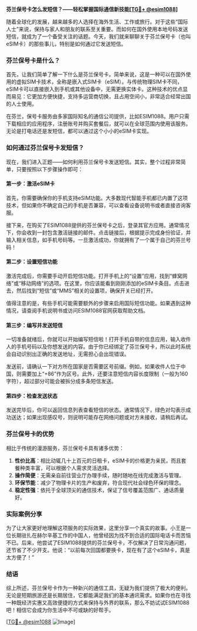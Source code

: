**芬兰保号卡怎么发短信？——轻松掌握国际通信新技能[[TG💪+ @esim1088](https://t.me/s/esim1088)]**

随着全球化的发展，越来越多的人选择在海外生活、工作或旅行。对于这些“国际人士”来说，保持与家人和朋友的联系至关重要。而如何在国外使用本地号码发送短信，就成为了一个备受关注的话题。今天，我们就来聊聊关于芬兰保号卡（也叫eSIM卡）的那些事儿，特别是如何通过它发送短信。

### 芬兰保号卡是什么？

首先，让我们简单了解一下什么是芬兰保号卡。简单来说，这是一种可以在国外使用的虚拟SIM卡技术，全称是嵌入式SIM卡（eSIM）。与传统物理SIM卡不同，eSIM卡可以直接嵌入到手机或其他设备中，无需更换实体卡。这种技术的优点显而易见：它更加方便快捷，支持多运营商切换，且占用空间小，非常适合经常出国的人士使用。

在芬兰，保号卡服务由多家国际知名的通信公司提供，比如ESIM1088。用户只需下载相应的应用程序，注册账号并购买套餐后，就可以在全球范围内使用该服务。无论是打电话还是发短信，都可以通过这个小小的eSIM卡实现。

### 如何通过芬兰保号卡发短信？

现在，我们进入正题——如何利用芬兰保号卡发送短信。其实，整个过程非常简单，只要按照以下步骤操作即可：

#### 第一步：激活eSIM卡

首先，你需要确保你的手机支持eSIM功能。大多数现代智能手机都已内置了这项技术，但如果你不确定自己的手机是否兼容，可以查看设备说明书或者直接咨询客服。

接下来，在购买了ESIM1088提供的芬兰保号卡之后，登录其官方应用。通常情况下，你会收到一封包含激活链接的邮件。点击链接后，根据提示完成身份验证，并输入相关信息，如手机号码等。一旦激活成功，你就拥有了一个属于自己的芬兰号码！

#### 第二步：设置短信功能

激活完成后，你需要手动开启短信功能。打开手机上的“设置”应用，找到“蜂窝网络”或“移动网络”的选项。在这里，你应该能看到刚刚添加的eSIM卡条目。点击进去，然后找到“短信”或“MMS”相关的设置项，确保开关已经打开。

值得注意的是，有些手机可能需要额外的步骤来启用国际短信功能。如果遇到这种情况，请查阅手机说明书或访问ESIM1088官网获取帮助文档。

#### 第三步：编写并发送短信

一切准备就绪后，你就可以开始编写短信啦！打开手机自带的信息应用，输入收件人的手机号码以及你想发送的内容。由于你已经绑定了芬兰保号卡，所以此时系统会自动识别出正确的发送地址，无需担心会出现错误。

发送前，请确认一下对方所在国家是否需要区号前缀。例如，如果收件人位于中国，则需要加上“+86”作为区号。此外，还要注意短信内容长度限制（一般为160字符），超过部分可能会被拆分成多条短信发送。

#### 第四步：检查发送状态

发送完毕后，你可以返回信息列表查看短信的状态。通常情况下，绿色对勾表示成功送达；如果出现感叹号，则说明可能存在网络问题或对方未接收，请稍后再试。

### 芬兰保号卡的优势

相比于传统的漫游服务，芬兰保号卡具有诸多优势：

1. **性价比高**：相比动辄几十上百元的日租卡，eSIM卡的价格更为亲民，而且套餐种类丰富，可以根据个人需求灵活选择。
2. **操作简便**：无需亲自前往营业厅办理手续，随时随地在线完成激活与管理。
3. **环保节能**：减少了物理卡片的生产和废弃，符合现代社会绿色环保的理念。
4. **稳定性强**：依托于全球顶尖的通信技术，保证了信号覆盖范围广、通话质量好。

### 实际案例分享

为了让大家更好地理解这项服务的实际效果，这里分享一个真实的故事。小王是一位长期驻扎在赫尔辛基工作的中国人，他曾经因为找不到合适的国际电话卡而苦恼不已。后来，他尝试了ESIM1088提供的芬兰保号卡，不仅解决了日常沟通问题，还节省了不少开支。他说：“以前每次回国都要换卡，现在有了这个eSIM卡，真是太方便了！”

### 结语

综上所述，芬兰保号卡作为一种新兴的通信工具，无疑为我们提供了极大的便利。无论是短期旅游还是长期居住，它都能满足我们的基本通讯需求。如果你也在寻找一种既经济实惠又高效便捷的方式来保持与外界的联系，那么不妨试试ESIM1088吧！相信它会成为你生活中不可或缺的好帮手。

[[TG💪+ @esim1088](https://t.me/s/esim1088) ![Image](https://i.postimg.cc/4NQfJmqS/Snipaste-2025-05-13-00-14-12.png)]